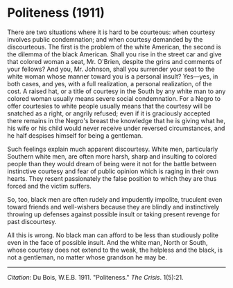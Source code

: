 # Politeness (1911)

There are two situations where it is hard to be courteous: when courtesy involves public condemnation; and when courtesy demanded by the discourteous. The first is the problem of the white American, the second is the dilemma of the black American. Shall you rise in the street car and give that colored woman a seat, Mr. O'Brien, despite the grins and comments of your fellows? And you, Mr. Johnson, shall you surrender your seat to the white woman whose manner toward you is a personal insult? Yes—yes, in both cases, and yes, with a full realization, a personal realization, of the cost. A raised hat, or a title of courtesy in the South by any white man to any colored woman usually means severe social condemnation. For a Negro to offer courtesies to white people usually means that the courtesy will be snatched as a right, or angrily refused; even if it is graciously accepted there remains in the Negro's breast the knowledge that he is giving what he, his wife or his child would never receive under reversed circumstances, and he half despises himself for being a gentleman.

Such feelings explain much apparent discourtesy. White men, particularly Southern white men, are often more harsh, sharp and insulting to colored people than they would dream of being were it not for the battle between instinctive courtesy and fear of public opinion which is raging in their own hearts. They resent passionately the false position to which they are thus forced and the victim suffers.

So, too, black men are often rudely and impudently impolite, truculent even toward friends and well-wishers because they are blindly and instinctively throwing up defenses against possible insult or taking present revenge for past discourtesy.

All this is wrong. No black man can afford to be less than studiously polite even in the face of possible insult. And the white man, North or South, whose courtesy does not extend to the weak, the helpless and the black, is not a gentleman, no matter whose grandson he may be.



_________________
*Citation:* Du Bois, W.E.B. 1911. "Politeness."  *The Crisis*. 1(5):21.
